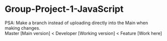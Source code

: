 # Group-Project-1-JavaScript

PSA: Make a branch instead of uploading directly into the Main when making changes.<br/>
Master [Main version] < Developer [Working version] < Feature [Work here]<br/>
